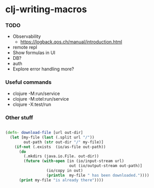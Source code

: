 # clj-writing-macros

### TODO

- Observability
  - https://logback.qos.ch/manual/introduction.html
- remote repl
- Show formulas in UI
- DB?
- auth
- Explore error handling more?

### Useful commands

- clojure -M:run/service
- clojure -M:otel:run/service
- clojure -X:test/run

### Other stuff

```clojure

(defn- download-file [url out-dir]
  (let [my-file (last (.split url "/"))
        out-path (str out-dir "/" my-file)]
    (if-not (.exists  (io/as-file out-path))
      (do
        (.mkdirs (java.io.File. out-dir))
        (future (with-open [in (io/input-stream url)
                            out (io/output-stream out-path)]
                  (io/copy in out)
                  (println  my-file " has been downloaded."))))
      (print my-file "is already there"))))
```
